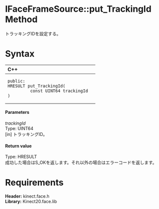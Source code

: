 IFaceFrameSource::put\_TrackingId Method  
========================================  

トラッキングIDを設定する。 <span id="syntaxSection"></span>

Syntax  
======  

<table>
<colgroup>
<col width="100%" />
</colgroup>
<thead>
<tr class="header">
<th align="left">C++</th>
</tr>
</thead>
<tbody>
<tr class="odd">
<td align="left"><pre><code>public:  
HRESULT put_TrackingId(  
         const UINT64 trackingId  
)</code></pre></td>
</tr>
</tbody>
</table>

<span id="ID4EG"></span>
#### Parameters  

*trackingId*    
Type: UINT64  
[in] トラッキングID。  

<span id="ID4EP"></span>
#### Return value  

Type: HRESULT  
成功した場合はS\_OKを返します。それ以外の場合はエラーコードを返します。  

<span id="requirements"></span>

Requirements  
============  

**Header:** kinect.face.h  
**Library:** Kinect20.face.lib  



<!--Please do not edit the data in the comment block below.-->
<!--
TOCTitle : put_TrackingId Method
RLTitle : IFaceFrameSource::put_TrackingId Method
KeywordK : put_TrackingId method
KeywordK : IFaceFrameSource::put_TrackingId method
KeywordF : IFaceFrameSource::put_TrackingId
KeywordF : put_TrackingId
KeywordF : Microsoft.Kinect.face.IFaceFrameSource.put_TrackingId(UINT64)
KeywordA : M:Microsoft.Kinect.face.IFaceFrameSource.put_TrackingId(UINT64)
AssetID : M:Microsoft.Kinect.face.IFaceFrameSource.put_TrackingId(UINT64)
Locale : en-us
CommunityContent : 1
APIType : Managed
APILocation : 
APIName : Microsoft.Kinect.face.IFaceFrameSource::put_TrackingId
TargetOS : Windows
TopicType : kbSyntax
DevLang : C++
DocSet : K4Wv2
ProjType : K4Wv2Proj
Technology : Kinect for Windows
Product : Kinect for Windows SDK v2
productversion : 20
-->

